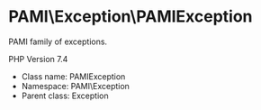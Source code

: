 PAMI\Exception\PAMIException
===============

PAMI family of exceptions.

PHP Version 7.4


* Class name: PAMIException
* Namespace: PAMI\Exception
* Parent class: Exception








